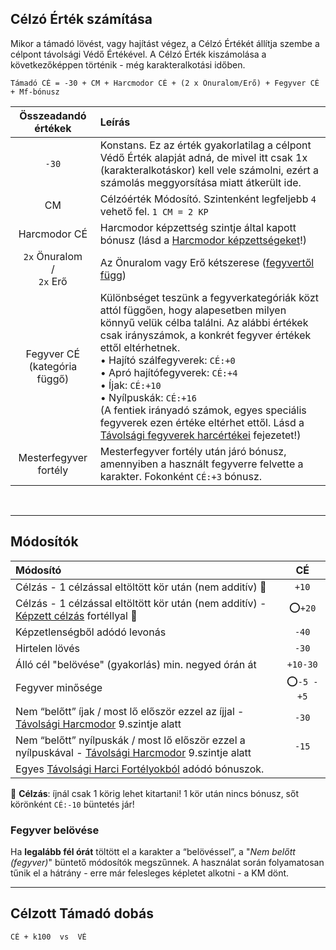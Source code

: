 ## Célzó Érték számítása

Mikor a támadó lövést, vagy hajítást végez, a Célzó Értékét állítja szembe a célpont távolsági Védő Értékével. A Célzó Érték kiszámolása a következőképpen történik - még karakteralkotási időben.

```
Támadó CÉ = -30 + CM + Harcmodor CÉ + (2 x Önuralom/Erő) + Fegyver CÉ + Mf-bónusz
```

|     **Összeadandó értékek**     | **Leírás**                                                                                                                                                                                                                                                                                                                                                                                                                                                                                                        |
|:-------------------------------:|:----------------------------------------------------------------------------------------------------------------------------------------------------------------------------------------------------------------------------------------------------------------------------------------------------------------------------------------------------------------------------------------------------------------------------------------------------------------------------------------------------------------- |
|              `-30`              | Konstans. Ez az érték gyakorlatilag a célpont Védő Érték alapját adná, de mivel itt csak 1x (karakteralkotáskor) kell vele számolni, ezért a számolás meggyorsítása miatt átkerült ide.                                                                                                                                                                                                                                                                                                                           |
|               CM                | Célzóérték Módosító. Szintenként legfeljebb `4` vehető fel. `1 CM = 2 KP`                                                                                                                                                                                                                                                                                                                                                                                                                                         |
|          Harcmodor CÉ           | Harcmodor képzettség szintje által kapott bónusz (lásd a [Harcmodor képzettségeket](062_02_harcmodor_kepzettsegek.md#harcmodor-képzettségek)!)                                                                                                                                                                                                                                                                                                                                                                    |
| `2x` Önuralom<br>/<br> `2x` Erő | Az Önuralom vagy Erő kétszerese ([fegyvertől függ](#er%C5%91b%C5%91l--%C3%BCgyess%C3%A9gb%C5%91l-forgatott-fegyverek))                                                                                                                                                                                                                                                                                                                                                                                            |
| Fegyver CÉ<br>(kategória függő) | Különbséget teszünk a fegyverkategóriák közt attól függően, hogy alapesetben milyen könnyű velük célba találni. Az alábbi értékek csak irányszámok, a konkrét fegyver értékek ettől eltérhetnek.<br> • Hajító szálfegyverek: `CÉ:+0`<br> • Apró hajítófegyverek: `CÉ:+4`<br> • Íjak: `CÉ:+10`<br> • Nyílpuskák: `CÉ:+16`<br> (A fentiek irányadó számok, egyes speciális fegyverek ezen értéke eltérhet ettől. Lásd a [Távolsági fegyverek harcértékei](067_fegyverek.md#hajítófegyverek-harcértékei) fejezetet!) |
|      Mesterfegyver fortély      | Mesterfegyver fortély után járó bónusz, amennyiben a használt fegyverre felvette a karakter. Fokonként `CÉ:+3` bónusz.                                                                                                                                                                                                                                                                                                                                                                                            |

<br />

---
## Módosítók

| Módosító                                                                                                                                    |   **CÉ**   |
| :------------------------------------------------------------------------------------------------------------------------------------------ | :--------: |
| Célzás - 1 célzással eltöltött kör után (nem additív) 🔆                                                                                    |   `+10`    |
| Célzás - 1 célzással eltöltött kör után (nem additív) - [Képzett célzás](fortelyok.harci/kepzett_celzas.md) fortéllyal 🔆                   |   ⭕`+20`   |
| Képzetlenségből adódó levonás                                                                                                               |   `-40`    |
| Hirtelen lövés                                                                                                                              |   `-30`    |
| Álló cél "belövése" (gyakorlás) min. negyed órán át                                                                                         |  `+10-30`  |
| Fegyver minősége                                                                                                                            | ⭕`-5 - +5` |
| Nem “belőtt” íjak  / most lő először ezzel az íjjal - [Távolsági Harcmodor](kepzettsegek/tavolsagi_harcmodor.md) 9.szintje alatt            |   `-30`    |
| Nem “belőtt” nyílpuskák / most lő először ezzel a nyílpuskával - [Távolsági Harcmodor](kepzettsegek/tavolsagi_harcmodor.md) 9.szintje alatt |   `-15`    |
| Egyes [Távolsági Harci Fortélyokból](042_harci_fortelyok.md#t%C3%A1vols%C3%A1gi-harci-fort%C3%A9lyok) adódó bónuszok.                       |            |

🔆 **Célzás**: íjnál csak 1 körig lehet kitartani! 1 kör után nincs bónusz, sőt körönként `CÉ:-10` büntetés jár!

### Fegyver belövése

Ha **legalább fél órát** töltött el a karakter a “belövéssel”,  a "*Nem belőtt (fegyver)*" büntető módosítók megszűnnek. A használat során folyamatosan tűnik el a hátrány - erre már felesleges képletet alkotni - a KM dönt.

---
## Célzott Támadó dobás

```
CÉ + k100  vs  VÉ
```


